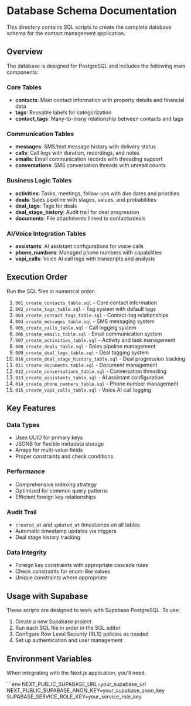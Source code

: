 # Database Schema Documentation

This directory contains SQL scripts to create the complete database schema for the contact management application.

## Overview

The database is designed for PostgreSQL and includes the following main components:

### Core Tables
- **contacts**: Main contact information with property details and financial data
- **tags**: Reusable labels for categorization
- **contact_tags**: Many-to-many relationship between contacts and tags

### Communication Tables
- **messages**: SMS/text message history with delivery status
- **calls**: Call logs with duration, recordings, and notes
- **emails**: Email communication records with threading support
- **conversations**: SMS conversation threads with unread counts

### Business Logic Tables
- **activities**: Tasks, meetings, follow-ups with due dates and priorities
- **deals**: Sales pipeline with stages, values, and probabilities
- **deal_tags**: Tags for deals
- **deal_stage_history**: Audit trail for deal progression
- **documents**: File attachments linked to contacts/deals

### AI/Voice Integration Tables
- **assistants**: AI assistant configurations for voice calls
- **phone_numbers**: Managed phone numbers with capabilities
- **vapi_calls**: Voice AI call logs with transcripts and analysis

## Execution Order

Run the SQL files in numerical order:

1. `001_create_contacts_table.sql` - Core contact information
2. `002_create_tags_table.sql` - Tag system with default tags
3. `003_create_contact_tags_table.sql` - Contact-tag relationships
4. `004_create_messages_table.sql` - SMS messaging system
5. `005_create_calls_table.sql` - Call logging system
6. `006_create_emails_table.sql` - Email communication system
7. `007_create_activities_table.sql` - Activity and task management
8. `008_create_deals_table.sql` - Sales pipeline management
9. `009_create_deal_tags_table.sql` - Deal tagging system
10. `010_create_deal_stage_history_table.sql` - Deal progression tracking
11. `011_create_documents_table.sql` - Document management
12. `012_create_conversations_table.sql` - Conversation threading
13. `013_create_assistants_table.sql` - AI assistant configuration
14. `014_create_phone_numbers_table.sql` - Phone number management
15. `015_create_vapi_calls_table.sql` - Voice AI call logging

## Key Features

### Data Types
- Uses UUID for primary keys
- JSONB for flexible metadata storage
- Arrays for multi-value fields
- Proper constraints and check conditions

### Performance
- Comprehensive indexing strategy
- Optimized for common query patterns
- Efficient foreign key relationships

### Audit Trail
- `created_at` and `updated_at` timestamps on all tables
- Automatic timestamp updates via triggers
- Deal stage history tracking

### Data Integrity
- Foreign key constraints with appropriate cascade rules
- Check constraints for enum-like values
- Unique constraints where appropriate

## Usage with Supabase

These scripts are designed to work with Supabase PostgreSQL. To use:

1. Create a new Supabase project
2. Run each SQL file in order in the SQL editor
3. Configure Row Level Security (RLS) policies as needed
4. Set up authentication and user management

## Environment Variables

When integrating with the Next.js application, you'll need:

\`\`\`env
NEXT_PUBLIC_SUPABASE_URL=your_supabase_url
NEXT_PUBLIC_SUPABASE_ANON_KEY=your_supabase_anon_key
SUPABASE_SERVICE_ROLE_KEY=your_service_role_key
